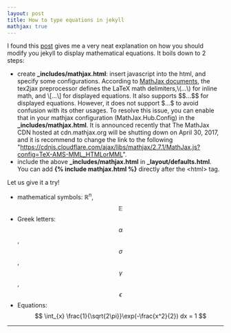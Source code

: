 ```yaml
---
layout: post
title: How to type equations in jekyll
mathjax: true
---
```


I found this [post](http://sgeos.github.io/github/jekyll/2016/08/21/adding_mathjax_to_a_jekyll_github_pages_blog.html) gives me a very neat explanation on how you should modify you jekyll to display mathematical equations. It boils down to 2 steps:

-  create **\_includes/mathjax.html**: insert javascript into the html, and specify some configurations. According to [MathJax documents](http://docs.mathjax.org/en/latest/tex.html), the tex2jax preprocessor defines the LaTeX math delimiters,\\(...\\) for inline math, and \\[...\\] for displayed equations. It also supports \$\$...\$\$ for displayed equations. However, it does not support \$...\$ to avoid confusion with its other usages. To resolve this issue, you can enable that in your mathjax configuration (MathJax.Hub.Config) in the **\_includes/mathjax.html**. It is announced recently that The MathJax CDN hosted at cdn.mathjax.org will be shutting down on April 30, 2017, and it is recommend to change the link to the following "https://cdnjs.cloudflare.com/ajax/libs/mathjax/2.7.1/MathJax.js?config=TeX-AMS-MML_HTMLorMML".
-  include the above **\_includes/mathjax.html** in **\_layout/defaults.html**. You can add **{% include mathjax.html %}** directly after the \<html\> tag.

Let us give it a try!

* mathematical symbols: $\mathbb{R}^{n}$, $$\mathbb{E}$$
* Greek letters: $$ \alpha $$, $$ \sigma $$, $$ \gamma $$, $$ \epsilon $$
* Equations: $$ \int_{x} \frac{1}{\sqrt{2\pi}}\exp(-\frac{x^2}{2}) dx = 1 $$

---
